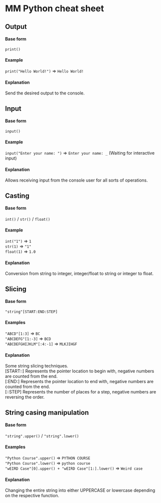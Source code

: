 # MM Python cheat sheet

## Output
#### Base form
`print()`
#### Example
`print("Hello World!")` => `Hello World!`
#### Explanation
Send the desired output to the console.

## Input
#### Base form
`input()`
#### Example
`input("Enter your name: ")` => `Enter your name: _` (Waiting for interactive input)
#### Explanation
Allows receiving input from the console user for all sorts of operations.

## Casting
#### Base form
`int()` / `str()` / `float()`
#### Example
`int("1")` => `1`  
`str(1)` => `"1"`  
`float(1)` => `1.0`
#### Explanation
Conversion from string to integer, integer/float to string or integer to float.

## Slicing
#### Base form
`"string"[START:END:STEP]`
#### Examples
`"ABCD"[1:3]` => `BC`  
`"ABCDEFG"[1:-3]` => `BCD`  
`"ABCDEFGHIJKLM"[:4:-1]` => `MLKJIHGF`
#### Explanation
Some string slicing techniques.  
[START::] Represents the pointer location to begin with, negative numbers are counted from the end.  
[:END:] Represents the pointer location to end with, negative numbers are counted from the end.  
[::STEP] Represents the number of places for a step, negative numbers are reversing the order.  

## String casing manipulation
#### Base form
`"string".upper()` / `"string".lower()`
#### Examples
`"Python Course".upper()` => `PYTHON COURSE`  
`"Python Course".lower()` => `python course`  
`"wEIRD Case"[0].upper() + "wEIRD Case"[1:].lower()` => `Weird case`  
#### Explanation
Changing the entire string into either UPPERCASE or lowercase depending on the respective function.
